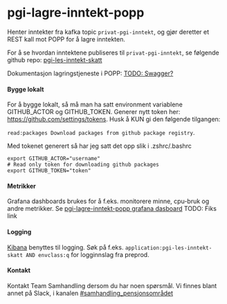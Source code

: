# pgi-lagre-inntekt-popp
Henter inntekter fra kafka topic ```privat-pgi-inntekt```, og gjør deretter et REST kall mot POPP for å lagre inntekten.

For å se hvordan inntektene publiseres til ```privat-pgi-inntekt```, se følgende github repo: [pgi-les-inntekt-skatt](https://github.com/navikt/pgi-les-inntekt-skatt/)

Dokumentasjon lagringstjeneste i POPP: [TODO: Swagger?]()

#### Bygge lokalt
For å bygge lokalt, så må man ha satt environment variablene GITHUB_ACTOR og GITHUB_TOKEN.
Generer nytt token her: https://github.com/settings/tokens. Husk å KUN gi den følgende tilgangen:

```read:packages Download packages from github package registry```.

Med tokenet generert så har jeg satt det opp slik i .zshrc/.bashrc
```
export GITHUB_ACTOR="username"
# Read only token for downloading github packages
export GITHUB_TOKEN="token"
```

#### Metrikker
Grafana dashboards brukes for å f.eks. monitorere minne, cpu-bruk og andre metrikker.
Se [pgi-lagre-inntekt-popp grafana dasboard](https://grafana.adeo.no/) TODO: Fiks link

#### Logging
[Kibana](https://logs.adeo.no/app/kibana) benyttes til logging. Søk på f.eks. ```application:pgi-les-inntekt-skatt AND envclass:q``` for logginnslag fra preprod.

#### Kontakt
Kontakt Team Samhandling dersom du har noen spørsmål. Vi finnes blant annet på Slack, i kanalen [#samhandling_pensjonsområdet](https://nav-it.slack.com/archives/CQ08JC3UG)

